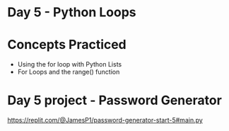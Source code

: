 # Day 5 - Python Loops
# Concepts Practiced

- Using the for loop with Python Lists
- For Loops and the range() function
# Day 5 project - Password Generator
https://replit.com/@JamesP1/password-generator-start-5#main.py
